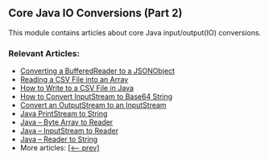 ## Core Java IO Conversions (Part 2)

This module contains articles about core Java input/output(IO) conversions. 

### Relevant Articles:
- [Converting a BufferedReader to a JSONObject](https://www.baeldung.com/java-bufferedreader-to-jsonobject)
- [Reading a CSV File into an Array](https://www.baeldung.com/java-csv-file-array)
- [How to Write to a CSV File in Java](https://www.baeldung.com/java-csv)
- [How to Convert InputStream to Base64 String](https://www.baeldung.com/java-inputstream-to-base64-string)
- [Convert an OutputStream to an InputStream](https://www.baeldung.com/java-convert-outputstream-to-inputstream)
- [Java PrintStream to String](https://www.baeldung.com/java-printstream-to-string)
- [Java – Byte Array to Reader](https://www.baeldung.com/java-convert-byte-array-to-reader)
- [Java – InputStream to Reader](https://www.baeldung.com/java-convert-inputstream-to-reader)
- [Java – Reader to String](https://www.baeldung.com/java-convert-reader-to-string)
- More articles: [[<-- prev]](/core-java-modules/core-java-io-conversions)
